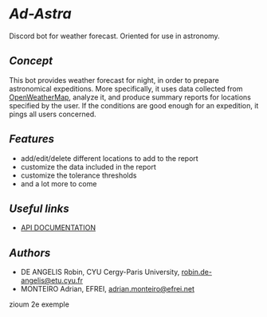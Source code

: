 # __*__Ad-Astra__*__

Discord bot for weather forecast. Oriented for use in astronomy.

## __*__Concept__*__

This bot provides weather forecast for night, in order to prepare astronomical expeditions.
More specifically, it uses data collected from [OpenWeatherMap](https://openweathermap.org), analyze it, and produce summary reports for locations specified by the user. If the conditions are good enough for an expedition, it pings all users concerned.

## __*__Features__*__

- add/edit/delete different locations to add to the report
- customize the data included in the report
- customize the tolerance thresholds
- and a lot more to come

## __*__Useful links__*__

- [API DOCUMENTATION](https://openweathermap.org/current)

## __*__Authors__*__

- DE ANGELIS Robin, CYU Cergy-Paris University, <robin.de-angelis@etu.cyu.fr>
- MONTEIRO Adrian, EFREI, <adrian.monteiro@efrei.net>


zioum 2e exemple
